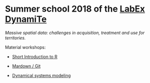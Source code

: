 # Summer school 2018 of the [LabEx DynamiTe](http://labex-dynamite.com/en/the-labex/)  
*Massive spatial data: challenges in acquisition, treatment and use for territories.*

Material workshops:

- [Short Introduction to R](https://dynamitestaff.github.io/R-workshops/Rbase_sp_sf_tutorial.zip)

- [Mardown  / Git](https://dynamitestaff.github.io/R-workshops/MarkdownGit/MarkdownGit.html)

- [Dynamical systems modeling](https://dynamitestaff.github.io/R-workshops/Modeling/syllabus/Modelling_Data_Part1.html)

<!---
- Web Data Collection
    - [Web scraping with R](https://dynamitestaff.github.io/R-workshops/Web_data_collection/tuto_scraping/tuto_scraping.html)
    - [Scraping leboncoin](https://dynamitestaff.github.io/R-workshops/Web_data_collection/scrap_leboncoin/projet_leboncoin.html)
    - [ScrapFlightRadar](https://dynamitestaff.github.io/R-workshops/Web_data_collection/scrap_flightradar/scrap_flightradar.html)
    - [Retrieving Twitter data from its API](https://dynamitestaff.github.io/R-workshops/Web_data_collection/API_twitter/API_twitter.html)
- Geovisualisation
    - [Geovisualization and Spatial Analysis](https://dynamitestaff.github.io/R-workshops/Geovisualisation/lecture/lecture.html)
    - [Let's Practice](https://dynamitestaff.github.io/R-workshops/Geovisualisation/exercises/exercises.html)
    
    ---->
